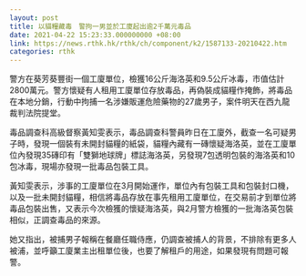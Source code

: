 ```yaml
---
layout: post
title: 以貓糧藏毒　警拘一男並於工廈起出逾2千萬元毒品　
date: 2021-04-22 15:23:33.000000000 +08:00
link: https://news.rthk.hk/rthk/ch/component/k2/1587133-20210422.htm
categories: rthk
---
```


警方在葵芳葵豐街一個工廈單位，檢獲16公斤海洛英和9.5公斤冰毒，市值估計2800萬元。警方懷疑有人租用工廈單位存放毒品，再偽裝成貓糧作掩飾，將毒品在本地分銷，行動中拘捕一名涉嫌販運危險藥物的27歲男子，案件明天在西九龍裁判法院提堂。

毒品調查科高級督察黃知雯表示，毒品調查科警員昨日在工廈外，截查一名可疑男子時，發現一個裝有未開封貓糧的紙袋，貓糧內藏有一磚懷疑海洛英，並在工廈單位內發現35磚印有「雙獅地球牌」標誌海洛英，另發現7包透明包裝的海洛英和10包冰毒，現場亦發現一批毒品包裝工具。

黃知雯表示，涉事的工廈單位在3月開始運作，單位內有包裝工具和包裝封口機，以及一批未開封貓糧，相信將毒品存放在事先租用工廈單位，在交易前才到單位將毒品包裝出售，又表示今次檢獲的懷疑海洛英，與2月警方檢獲的一批海洛英包裝相似，正調查毒品的來源。

她又指出，被捕男子報稱在餐廳任職侍應，仍調查被捕人的背景，不排除有更多人被浦，並呼籲工廈業主出租單位後，也要了解租戶的用途，如果發現有問題可報警。
